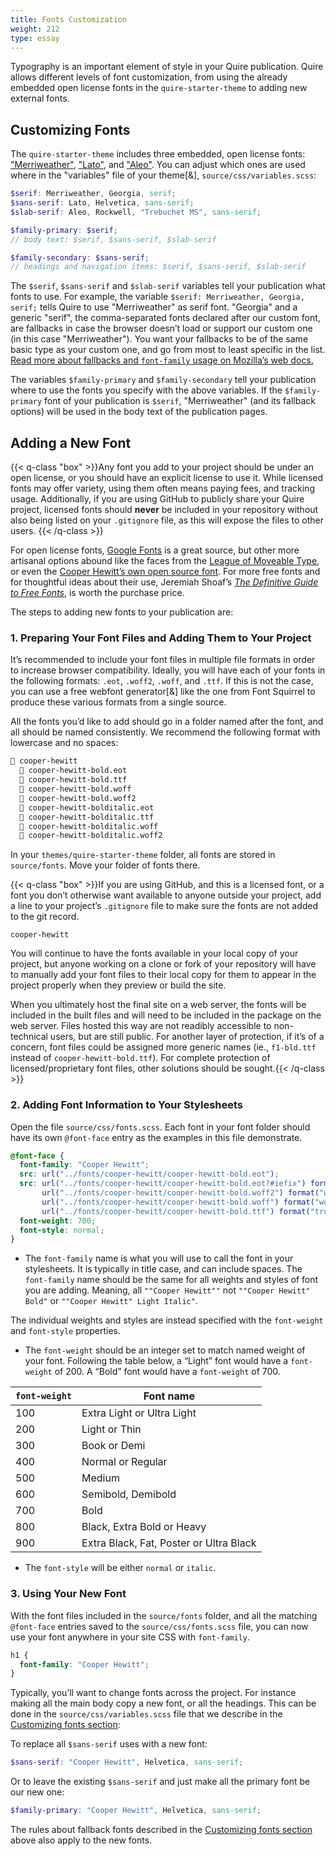 ```yaml
---
title: Fonts Customization
weight: 212
type: essay
---
```


Typography is an important element of style in your Quire publication. Quire allows different levels of font customization, from using the already embedded open license fonts in the `quire-starter-theme` to adding new external fonts.

## Customizing Fonts

The `quire-starter-theme` includes three embedded, open license fonts: ["Merriweather"](https://fonts.google.com/specimen/Merriweather), ["Lato"](https://fonts.google.com/specimen/Lato), and ["Aleo"](http://www.fontfabric.com/aleo-free-font/). You can adjust which ones are used where in the "variables" file of your theme[&], `source/css/variables.scss`:

```scss
$serif: Merriweather, Georgia, serif;
$sans-serif: Lato, Helvetica, sans-serif;
$slab-serif: Aleo, Rockwell, "Trebuchet MS", sans-serif;

$family-primary: $serif;
// body text: $serif, $sans-serif, $slab-serif

$family-secondary: $sans-serif;
// headings and navigation items: $serif, $sans-serif, $slab-serif
```

The `$serif`, `$sans-serif` and  `$slab-serif` variables tell your publication what fonts to use. For example, the variable `$serif: Merriweather, Georgia, serif;` tells Quire to use "Merriweather" as serif font. "Georgia" and a generic "serif", the comma-separated fonts declared after our custom font, are fallbacks in case the browser doesn’t load or support our custom one (in this case "Merriweather"). You want your fallbacks to be of the same basic type as your custom one, and go from most to least specific in the list. [Read more about fallbacks and `font-family` usage on Mozilla’s web docs.](https://developer.mozilla.org/en-US/docs/Web/CSS/font-family)

The variables `$family-primary` and `$family-secondary` tell your publication where to use the fonts you specify with the above variables. If the `$family-primary` font of your publication is `$serif`, "Merriweather" (and its fallback options) will be used in the body text of the publication pages.

## Adding a New Font

{{< q-class "box" >}}Any font you add to your project should be under an open license, or you should have an explicit license to use it. While licensed fonts may offer variety, using them often means paying fees, and tracking usage. Additionally, if you are using GitHub to publicly share your Quire project, licensed fonts should **never** be included in your repository without also being listed on your `.gitignore` file, as this will expose the files to other users. {{< /q-class >}}

For open license fonts, [Google Fonts](https://fonts.google.com/) is a great source, but other more artisanal options abound like the faces from the [League of Moveable Type](https://www.theleagueofmoveabletype.com/), or even the [Cooper Hewitt’s own open source font](https://www.cooperhewitt.org/open-source-at-cooper-hewitt/cooper-hewitt-the-typeface-by-chester-jenkins/). For more free fonts and for thoughtful ideas about their use, Jeremiah Shoaf’s [*The Definitive Guide to Free Fonts*](https://www.typewolf.com/free-fonts), is worth the purchase price.

The steps to adding new fonts to your publication are:

### 1. Preparing Your Font Files and Adding Them to Your Project

It’s recommended to include your font files in multiple file formats in order to increase browser compatibility. Ideally, you will have each of your fonts in the following formats: `.eot`, `.woff2`, `.woff`, and `.ttf`. If this is not the case, you can use a free webfont generator[&] like the one from Font Squirrel to produce these various formats from a single source.

All the fonts you’d like to add should go in a folder named after the font, and all should be named consistently. We recommend the following format with lowercase and no spaces:

```md
📁 cooper-hewitt
  📄 cooper-hewitt-bold.eot
  📄 cooper-hewitt-bold.ttf
  📄 cooper-hewitt-bold.woff
  📄 cooper-hewitt-bold.woff2
  📄 cooper-hewitt-bolditalic.eot
  📄 cooper-hewitt-bolditalic.ttf
  📄 cooper-hewitt-bolditalic.woff
  📄 cooper-hewitt-bolditalic.woff2
```

In your `themes/quire-starter-theme` folder, all fonts are stored in `source/fonts`. Move your folder of fonts there.


{{< q-class "box" >}}If you are using GitHub, and this is a licensed font, or a font you don’t otherwise want available to anyone outside your project, add a line to your project’s `.gitignore` file to make sure the fonts are not added to the git record.

```
cooper-hewitt
```

You will continue to have the fonts available in your local copy of your project, but anyone working on a clone or fork of your repository will have to manually add your font files to their local copy for them to appear in the project properly when they preview or build the site.

When you ultimately host the final site on a web server, the fonts will be included in the built files and will need to be included in the package on the web server. Files hosted this way are not readibly accessible to non-technical users, but are still public. For another layer of protection, if it’s of a concern, font files could be assigned more generic names (ie., `f1-bld.ttf` instead of `cooper-hewitt-bold.ttf`). For complete protection of licensed/proprietary font files, other solutions should be sought.{{< /q-class >}}

### 2. Adding Font Information to Your Stylesheets

Open the file `source/css/fonts.scss`. Each font in your font folder should have its own `@font-face` entry as the examples in this file demonstrate.

```css
@font-face {
  font-family: "Cooper Hewitt";
  src: url("../fonts/cooper-hewitt/cooper-hewitt-bold.eot");
  src: url("../fonts/cooper-hewitt/cooper-hewitt-bold.eot?#iefix") format("embedded-opentype"),
       url("../fonts/cooper-hewitt/cooper-hewitt-bold.woff2") format("woff2"),
       url("../fonts/cooper-hewitt/cooper-hewitt-bold.woff") format("woff"),
       url("../fonts/cooper-hewitt/cooper-hewitt-bold.ttf") format("truetype");
  font-weight: 700;
  font-style: normal;
}
```

- The `font-family` name is what you will use to call the font in your stylesheets. It is typically in title case, and can include spaces. The `font-family` name should be the same for all weights and styles of font you are adding. Meaning, all `""Cooper Hewitt""` not `""Cooper Hewitt" Bold"` or `""Cooper Hewitt" Light Italic"`.

The individual weights and styles are instead specified with the `font-weight` and `font-style` properties.

- The `font-weight` should be an integer set to match named weight of your font. Following the table below, a “Light” font would have a `font-weight` of 200. A “Bold” font would have a `font-weight` of 700.

| `font-weight` | Font name |
| --- | --- |
| 100 | Extra Light or Ultra Light |
| 200 | Light or Thin |
| 300 | Book or Demi |
| 400 | Normal or Regular |
| 500 | Medium |
| 600 | Semibold, Demibold |
| 700 | Bold |
| 800 | Black, Extra Bold or Heavy |
| 900 | Extra Black, Fat, Poster or Ultra Black |

- The `font-style` will be either `normal` or `italic`.

### 3. Using Your New Font

With the font files included in the `source/fonts` folder, and all the matching `@font-face` entries saved to the `source/css/fonts.scss` file, you can now use your font anywhere in your site CSS with `font-family`.

```css
h1 {
  font-family: "Cooper Hewitt";
}
```

Typically, you’ll want to change fonts across the project. For instance making all the main body copy a new font, or all the headings. This can be done in the `source/css/variables.scss` file that we describe in the [Customizing fonts section](#customizing-fonts):

To replace all `$sans-serif` uses with a new font:

```scss
$sans-serif: "Cooper Hewitt", Helvetica, sans-serif;
```

Or to leave the existing `$sans-serif` and just make all the primary font be our new one:

```scss
$family-primary: "Cooper Hewitt", Helvetica, sans-serif;
```

The rules about fallback fonts described in the [Customizing fonts section](#customizing-fonts) above also apply to the new fonts.
